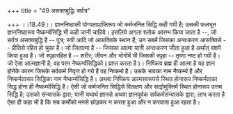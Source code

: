 +++
title = "49 असक्तबुद्धिः सर्वत्र"

+++
।।18.49।। ज्ञाननिष्ठाकी योग्यताप्राप्तिरूप जो कर्मजनित सिद्धि कही गयी है;
उसकी फलभूत ज्ञाननिष्ठारूप नैष्कर्म्यसिद्धि भी कही जानी चाहिये। इसलिये
अगला श्लोक आरम्भ किया जाता है --, जो सर्वत्र असक्तबुद्धि है -- पुत्र;
स्त्री आदि जो आसक्तिके स्थान हैं; उन सबमें जिसका अन्तःकरण आसक्तिसे --
प्रीतिसे रहित हो चुका है। जो जितात्मा है -- जिसका आत्मा यानी अन्तःकरण
जीता हुआ है अर्थात् वशमें किया हुआ है। जो स्पृहारहित है -- शरीर; जीवन और
भोगोंमें भी जिसकी स्पृहा -- तृष्णा नष्ट हो गयी है। जो ऐसा आत्मज्ञानी है;
वह परम नैष्कर्म्यसिद्धिको ( प्राप्त करता है )। निष्क्रिय ब्रह्म ही आत्मा
है यह ज्ञान होनेके कारण जिसके सर्वकर्म निवृत्त हो गये हैं वह निष्कर्मा
है। उसके भावका नाम नैष्कर्म्य है और निष्कर्मतारूप सिद्धिका नाम
नैष्कर्म्यसिद्धि है। अथवा निष्क्रिय आत्मस्वरूपसे स्थित होनारूप
निष्कर्मताका सिद्ध होना ही नैष्कर्म्यसिद्धि है। ऐसी जो कर्मजनित सिद्धिसे
विलक्षण और सद्योमुक्तिमें स्थित होनारूप उत्तम सिद्धि है; उसको संन्यासके
द्वारा; यानी यथार्थ ज्ञानसे अथवा ज्ञानपूर्वक सर्वकर्मसंन्यासके द्वारा;
लाभ करता है ऐसा ही कहा भी है कि सब कर्मोंको मनसे छोड़कर न करता हुआ और न
करवाता हुआ रहता है।
